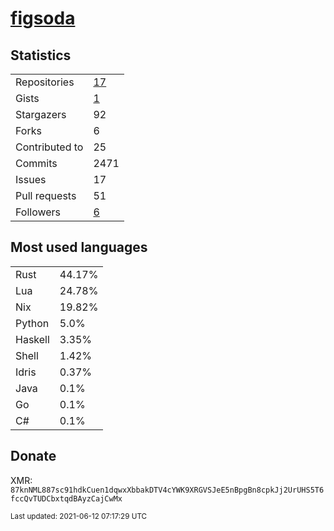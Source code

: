 
# [figsoda](https://github.com/figsoda)


## Statistics

<table>
  <tr>
    <td>Repositories</td>
    <td><a href="https://github.com/figsoda?tab=repositories">
      17
    </a></td>
  </tr>
  <tr>
    <td>Gists</td>
    <td><a href="https://gist.github.com/figsoda">
      1
    </a></td>
  </tr>
  <tr>
    <td>Stargazers</td>
    <td>92</td>
  </tr>
  <tr>
    <td>Forks</td>
    <td>6</td>
  </tr>
  <tr>
    <td>Contributed to</td>
    <td>25</td>
  </tr>
  <tr>
    <td>Commits</td>
    <td>2471</td>
  </tr>
  <tr>
    <td>Issues</td>
    <td>17</td>
  </tr>
  <tr>
    <td>Pull requests</td>
    <td>51</td>
  </tr>
  <tr>
    <td>Followers</td>
    <td><a href="https://github.com/figsoda?tab=followers">
      6
    </a></td>
  </tr>
</table>


## Most used languages

<table>
<tr><td>Rust</td><td>44.17%</td></tr><tr><td>Lua</td><td>24.78%</td></tr><tr><td>Nix</td><td>19.82%</td></tr><tr><td>Python</td><td>5.0%</td></tr><tr><td>Haskell</td><td>3.35%</td></tr><tr><td>Shell</td><td>1.42%</td></tr><tr><td>Idris</td><td>0.37%</td></tr><tr><td>Java</td><td>0.1%</td></tr><tr><td>Go</td><td>0.1%</td></tr><tr><td>C#</td><td>0.1%</td></tr>
</table>


## Donate

XMR: `87knNML887sc91hdkCuen1dqwxXbbakDTV4cYWK9XRGVSJeE5nBpgBn8cpkJj2UrUHS5T6fccQvTUDCbxtqdBAyzCajCwMx`


<sub>Last updated: 2021-06-12 07:17:29 UTC</sub>
